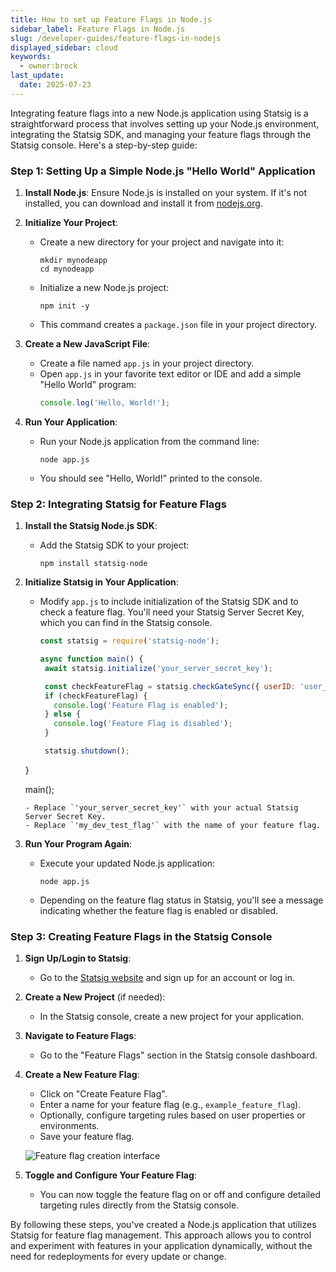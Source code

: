 ```yaml
---
title: How to set up Feature Flags in Node.js
sidebar_label: Feature Flags in Node.js
slug: /developer-guides/feature-flags-in-nodejs
displayed_sidebar: cloud
keywords:
  - owner:brock
last_update:
  date: 2025-07-23
---
```


Integrating feature flags into a new Node.js application using Statsig is a straightforward process that involves setting up your Node.js environment, integrating the Statsig SDK, and managing your feature flags through the Statsig console. Here's a step-by-step guide:

### Step 1: Setting Up a Simple Node.js "Hello World" Application

1. **Install Node.js**: Ensure Node.js is installed on your system. If it's not installed, you can download and install it from [nodejs.org](https://nodejs.org/).

2. **Initialize Your Project**:
   - Create a new directory for your project and navigate into it:
     ```
     mkdir mynodeapp
     cd mynodeapp
     ```
   - Initialize a new Node.js project:
     ```
     npm init -y
     ```
   - This command creates a `package.json` file in your project directory.

3. **Create a New JavaScript File**:
   - Create a file named `app.js` in your project directory.
   - Open `app.js` in your favorite text editor or IDE and add a simple "Hello World" program:
     ```js
     console.log('Hello, World!');
     ```

4. **Run Your Application**:
   - Run your Node.js application from the command line:
     ```
     node app.js
     ```
   - You should see "Hello, World!" printed to the console.

### Step 2: Integrating Statsig for Feature Flags

1. **Install the Statsig Node.js SDK**:
   - Add the Statsig SDK to your project:
     ```
     npm install statsig-node
     ```

2. **Initialize Statsig in Your Application**:
   - Modify `app.js` to include initialization of the Statsig SDK and to check a feature flag. You'll need your Statsig Server Secret Key, which you can find in the Statsig console.
     ```js
     const statsig = require('statsig-node');

     async function main() {
      await statsig.initialize('your_server_secret_key');

      const checkFeatureFlag = statsig.checkGateSync({ userID: 'user_123' }, 'my_dev_test_flag');
      if (checkFeatureFlag) {
        console.log('Feature Flag is enabled');
      } else {
        console.log('Feature Flag is disabled');
      }

      statsig.shutdown();
    }

    main();
    ```
   - Replace `'your_server_secret_key'` with your actual Statsig Server Secret Key.
   - Replace `'my_dev_test_flag'` with the name of your feature flag.

3. **Run Your Program Again**:
   - Execute your updated Node.js application:
     
     ```
     node app.js
     ```
   - Depending on the feature flag status in Statsig, you'll see a message indicating whether the feature flag is enabled or disabled.

### Step 3: Creating Feature Flags in the Statsig Console

1. **Sign Up/Login to Statsig**:
   - Go to the [Statsig website](https://www.statsig.com/) and sign up for an account or log in.

2. **Create a New Project** (if needed):
   - In the Statsig console, create a new project for your application.

3. **Navigate to Feature Flags**:
   - Go to the "Feature Flags" section in the Statsig console dashboard.

4. **Create a New Feature Flag**:
   - Click on "Create Feature Flag".
   - Enter a name for your feature flag (e.g., `example_feature_flag`).
   - Optionally, configure targeting rules based on user properties or environments.
   - Save your feature flag.

   ![Feature flag creation interface](https://github.com/statsig-io/.github/assets/74588208/08e67ba8-b148-4b53-8a7e-ab17e3db4346)

5. **Toggle and Configure Your Feature Flag**:
   - You can now toggle the feature flag on or off and configure detailed targeting rules directly from the Statsig console.

By following these steps, you've created a Node.js application that utilizes Statsig for feature flag management. This approach allows you to control and experiment with features in your application dynamically, without the need for redeployments for every update or change.
